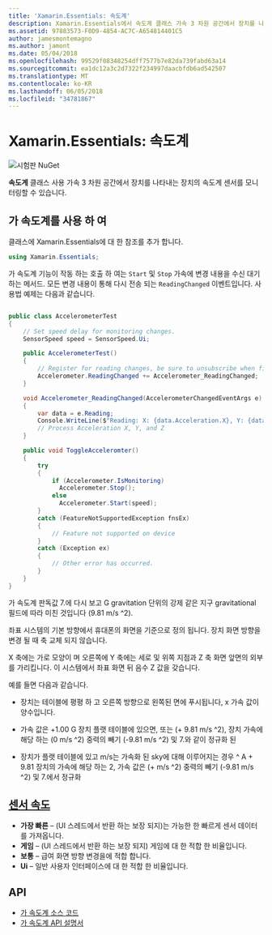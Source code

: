```yaml
---
title: 'Xamarin.Essentials: 속도계'
description: Xamarin.Essentials에서 속도계 클래스 가속 3 차원 공간에서 장치를 나타내는 장치의 속도계 센서를 모니터링할 수 있습니다.
ms.assetid: 97883573-F0D9-4854-AC7C-A654814401C5
author: jamesmontemagno
ms.author: jamont
ms.date: 05/04/2018
ms.openlocfilehash: 99529f08348254dff7577b7e82da739fabd63a14
ms.sourcegitcommit: ea1dc12a3c2d7322f234997daacbfdb6ad542507
ms.translationtype: MT
ms.contentlocale: ko-KR
ms.lasthandoff: 06/05/2018
ms.locfileid: "34781867"
---
```

# <a name="xamarinessentials-accelerometer"></a>Xamarin.Essentials: 속도계

![시험판 NuGet](~/media/shared/pre-release.png)

**속도계** 클래스 사용 가속 3 차원 공간에서 장치를 나타내는 장치의 속도계 센서를 모니터링할 수 있습니다.

## <a name="using-accelerometer"></a>가 속도계를 사용 하 여

클래스에 Xamarin.Essentials에 대 한 참조를 추가 합니다.

```csharp
using Xamarin.Essentials;
```

가 속도계 기능이 작동 하는 호출 하 여는 `Start` 및 `Stop` 가속에 변경 내용을 수신 대기 하는 메서드. 모든 변경 내용이 통해 다시 전송 되는 `ReadingChanged` 이벤트입니다. 사용법 예제는 다음과 같습니다.

```csharp

public class AccelerometerTest
{
    // Set speed delay for monitoring changes.
    SensorSpeed speed = SensorSpeed.Ui;

    public AccelerometerTest()
    {
        // Register for reading changes, be sure to unsubscribe when finished
        Accelerometer.ReadingChanged += Accelerometer_ReadingChanged;
    }

    void Accelerometer_ReadingChanged(AccelerometerChangedEventArgs e)
    {
        var data = e.Reading;
        Console.WriteLine($"Reading: X: {data.Acceleration.X}, Y: {data.Acceleration.Y}, Z: {data.Acceleration.Z}");
        // Process Acceleration X, Y, and Z
    }

    public void ToggleAcceleromter()
    {
        try
        {
            if (Accelerometer.IsMonitoring)
              Accelerometer.Stop();
            else
              Accelerometer.Start(speed);
        }
        catch (FeatureNotSupportedException fnsEx)
        {
            // Feature not supported on device
        }
        catch (Exception ex)
        {
            // Other error has occurred.
        }
    }
}
```

가 속도계 판독값 7.에 다시 보고 G gravitation 단위의 강제 같은 지구 gravitational 필드에 따라 미친 것입니다 (9.81 m/s ^2).

좌표 시스템의 기본 방향에서 휴대폰의 화면을 기준으로 정의 됩니다. 장치 화면 방향을 변경 될 때 축 교체 되지 않습니다.

X 축에는 가로 모양이 며 오른쪽에 Y 축에는 세로 및 위쪽 지점과 Z 축 화면 앞면의 외부를 가리킵니다. 이 시스템에서 좌표 화면 뒤 음수 Z 값을 갖습니다.

예를 들면 다음과 같습니다.

* 장치는 테이블에 평평 하 고 오른쪽 방향으로 왼쪽된 면에 푸시됩니다, x 가속 값이 양수입니다.

* 가속 값은 +1.00 G 장치 플랫 테이블에 있으면, 또는 (+ 9.81 m/s ^2), 장치 가속에 해당 하는 (0 m/s ^2) 중력의 빼기 (-9.81 m/s ^2) 및 7.와 같이 정규화 된

* 장치가 플랫 테이블에 있고 m/s는 가속화 된 sky에 대해 이루어지는 경우 ^ A + 9.81 장치의 가속에 해당 하는 2, 가속 값은 (+ m/s ^2) 중력의 빼기 (-9.81 m/s ^2) 및 7.에서 정규화 

## <a name="sensor-speedxrefxamarinessentialssensorspeed"></a>[센서 속도](xref:Xamarin.Essentials.SensorSpeed)

- **가장 빠른** – (UI 스레드에서 반환 하는 보장 되지)는 가능한 한 빠르게 센서 데이터를 가져옵니다.
- **게임** – (UI 스레드에서 반환 하는 보장 되지) 게임에 대 한 적합 한 비율입니다.
- **보통** – 급여 화면 방향 변경을에 적합 합니다.
- **Ui** – 일반 사용자 인터페이스에 대 한 적합 한 비율입니다.

## <a name="api"></a>API

- [가 속도계 소스 코드](https://github.com/xamarin/Essentials/tree/master/Xamarin.Essentials/Accelerometer)
- [가 속도계 API 설명서](xref:Xamarin.Essentials.Accelerometer)
